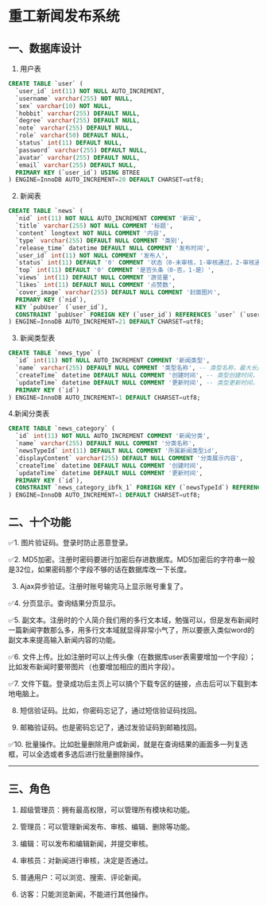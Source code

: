 # 重工新闻发布系统
## 一、数据库设计

1. 用户表

```sql
CREATE TABLE `user` (
  `user_id` int(11) NOT NULL AUTO_INCREMENT,
  `username` varchar(255) NOT NULL,
  `sex` varchar(10) NOT NULL,
  `hobbit` varchar(255) DEFAULT NULL,
  `degree` varchar(255) DEFAULT NULL,
  `note` varchar(255) DEFAULT NULL,
  `role` varchar(50) DEFAULT NULL,
  `status` int(11) DEFAULT NULL,
  `password` varchar(255) DEFAULT NULL,
  `avatar` varchar(255) DEFAULT NULL,
  `email` varchar(255) DEFAULT NULL,
  PRIMARY KEY (`user_id`) USING BTREE
) ENGINE=InnoDB AUTO_INCREMENT=20 DEFAULT CHARSET=utf8;
```

2. 新闻表

```sql
CREATE TABLE `news` (
  `nid` int(11) NOT NULL AUTO_INCREMENT COMMENT '新闻',
  `title` varchar(255) NOT NULL COMMENT '标题',
  `content` longtext NOT NULL COMMENT '内容',
  `type` varchar(255) DEFAULT NULL COMMENT '类别',
  `release_time` datetime DEFAULT NULL COMMENT '发布时间',
  `user_id` int(11) NOT NULL COMMENT '发布人',
  `status` int(11) DEFAULT '0' COMMENT '状态（0-未审核，1-审核通过，2-审核通过）',
  `top` int(11) DEFAULT '0' COMMENT '是否头条（0-否，1-是）',
  `views` int(11) DEFAULT NULL COMMENT '游览量',
  `likes` int(11) DEFAULT NULL COMMENT '点赞数',
  `cover_image` varchar(255) DEFAULT NULL COMMENT '封面图片',
  PRIMARY KEY (`nid`),
  KEY `pubUser` (`user_id`),
  CONSTRAINT `pubUser` FOREIGN KEY (`user_id`) REFERENCES `user` (`user_id`)
) ENGINE=InnoDB AUTO_INCREMENT=21 DEFAULT CHARSET=utf8;
```

3. 新闻类型表

```sql
CREATE TABLE `news_type` (
  `id` int(11) NOT NULL AUTO_INCREMENT COMMENT '新闻类型',
  `name` varchar(255) DEFAULT NULL COMMENT '类型名称', -- 类型名称，最大长度为 255，表示该类型的名字
  `createTime` datetime DEFAULT NULL COMMENT '创建时间', -- 类型创建时间，日期时间格式，记录该类型数据入库的时间
  `updateTime` datetime DEFAULT NULL COMMENT '更新时间', -- 类型更新时间，日期时间格式，记录该类型数据最后一次更新的时间
  PRIMARY KEY (`id`)
) ENGINE=InnoDB AUTO_INCREMENT=1 DEFAULT CHARSET=utf8;
```

4.新闻分类表

```sql
CREATE TABLE `news_category` (
  `id` int(11) NOT NULL AUTO_INCREMENT COMMENT '新闻分类',
  `name` varchar(255) DEFAULT NULL COMMENT '分类名称',
  `newsTypeId` int(11) DEFAULT NULL COMMENT '所属新闻类型id',
  `displayContent` varchar(255) DEFAULT NULL COMMENT '分类展示内容',
  `createTime` datetime DEFAULT NULL COMMENT '创建时间',
  `updateTime` datetime DEFAULT NULL COMMENT '更新时间',
  PRIMARY KEY (`id`),
  CONSTRAINT `news_category_ibfk_1` FOREIGN KEY (`newsTypeId`) REFERENCES `news_type` (`id`)
) ENGINE=InnoDB AUTO_INCREMENT=1 DEFAULT CHARSET=utf8;
```





## 二、十个功能

✅1. 图片验证码。登录时防止恶意登录。

✅2. MD5加密。注册时密码要进行加密后存进数据库。MD5加密后的字符串一般是32位，如果密码那个字段不够的话在数据库改一下长度。

3. Ajax异步验证。注册时账号输完马上显示账号重复了。

✅4. 分页显示。查询结果分页显示。

✅5. 副文本。注册时的个人简介我们用的多行文本域，勉强可以，但是发布新闻时一篇新闻字数那么多，用多行文本域就显得非常小气了，所以要嵌入类似word的副文本来提高输入新闻内容的功能。

✅6. 文件上传。比如注册时可以上传头像（在数据库user表需要增加一个字段）；比如发布新闻时要带图片（也要增加相应的图片字段）。

✅7. 文件下载。登录成功后主页上可以搞个下载专区的链接，点击后可以下载到本地电脑上。

8. 短信验证码。比如，你密码忘记了，通过短信验证码找回。

9. 邮箱验证码。也是密码忘记了，通过发验证码到邮箱找回。

✅10. 批量操作。比如批量删除用户或新闻，就是在查询结果的画面多一列复选框，可以全选或者多选后进行批量删除操作。

------

## 三、角色

1. 超级管理员：拥有最高权限，可以管理所有模块和功能。

2. 管理员：可以管理新闻发布、审核、编辑、删除等功能。

3. 编辑：可以发布和编辑新闻，并提交审核。

4. 审核员：对新闻进行审核，决定是否通过。

   

5. 普通用户：可以浏览、搜索、评论新闻。

6. 访客：只能浏览新闻，不能进行其他操作。
